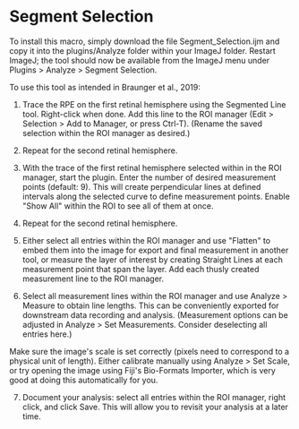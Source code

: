 # Segment Selection

To install this macro, simply download the file Segment_Selection.ijm and copy it into the plugins/Analyze folder within your ImageJ folder. Restart ImageJ; the tool should now be available from the ImageJ menu under Plugins > Analyze > Segment Selection.

To use this tool as intended in Braunger et al., 2019:

1. Trace the RPE on the first retinal hemisphere using the Segmented Line tool. Right-click when done. Add this line to the ROI manager (Edit > Selection > Add to Manager, or press Ctrl-T). (Rename the saved selection within the ROI manager as desired.)

2. Repeat for the second retinal hemisphere.

3. With the trace of the first retinal hemisphere selected within in the ROI manager, start the plugin. Enter the number of desired measurement points (default: 9). This will create perpendicular lines at defined intervals along the selected curve to define measurement points. Enable "Show All" within the ROI to see all of them at once.

4. Repeat for the second retinal hemisphere.

5. Either select all entries within the ROI manager and use "Flatten" to embed them into the image for export and final measurement in another tool, or measure the layer of interest by creating Straight Lines at each measurement point that span the layer. Add each thusly created measurement line to the ROI manager.

6. Select all measurement lines within the ROI manager and use Analyze > Measure to obtain line lengths. This can be conveniently exported for downstream data recording and analysis. (Measurement options can be adjusted in Analyze > Set Measurements. Consider deselecting all entries here.)

Make sure the image's scale is set correctly (pixels need to correspond to a physical unit of length). Either calibrate manually using Analyze > Set Scale, or try opening the image using Fiji's Bio-Formats Importer, which is very good at doing this automatically for you. 

7. Document your analysis: select all entries within the ROI manager, right click, and click Save. This will allow you to revisit your analysis at a later time.  
